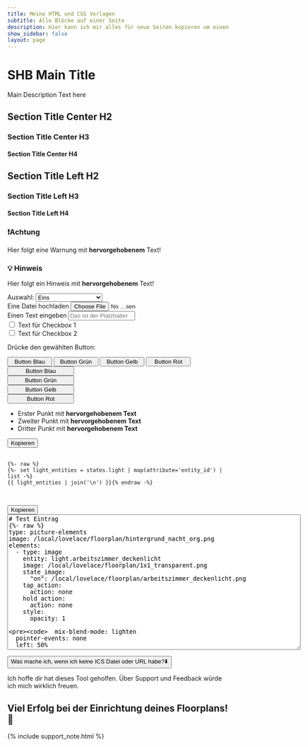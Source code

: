 ```yaml
---
title: Meine HTML und CSS Vorlagen
subtitle: Alle Blöcke auf einer Seite
description: Hier kann ich mir alles für neue Seiten kopieren um einen Standard zu halten
show_sidebar: false
layout: page
---
```


<div class="shb-main-container">

<h1 class="shb-main-title">SHB Main Title</h1>

<p class="shb-main-description">
    Main Description Text here
</p>

<div class="content-section">

<h2 class="shb-section-title-center">Section Title Center H2</h2>
<h3 class="shb-section-title-center">Section Title Center H3</h3>
<h4 class="shb-section-title-center">Section Title Center H4</h4>

<h2 class="shb-section-title-left">Section Title Left H2</h2>
<h3 class="shb-section-title-left">Section Title Left H3</h3>
<h4 class="shb-section-title-left">Section Title Left H4</h4>

<div class="important-container">
    <h3>❗Achtung</h3>
    <p>
        Hier folgt eine Warnung mit <strong>hervorgehobenem</strong> Text!
    </p>
</div>

<div class="note-container">
    <h3>💡 Hinweis</h3> 
    <p>
        Hier folgt ein Hinweis mit <strong>hervorgehobenem</strong> Text!
    </p>
</div>

<div class="shb-form-group">
    <label for="select-id-1">Auswahl:</label>
    <select id="select-id-1" style="width: 30%;">  <!-- Füge  onchange="updateScript1()" hinzu für Script -->
        <option value="Eins">Eins</option>
        <option value="Zwei">Zwei</option>
        <option value="Drei">Drei</option>
        <option value="Vier">Vier</option>
    </select>
</div>

<div class="shb-form-group">
    <label for="file-id-1">Eine Datei hochladen</label>
    <input type="file" id="file-id-1" accept=".ics" style="width: 30%" />
</div>

<div class="shb-form-group">
    <label for="input-id-1">Einen Text eingeben</label>
    <input type="url" id="input-id-1" placeholder="Das ist der Platzhalter" style="width: 30%" />
</div>

<div class="shb-form-group">
    <div class="checkbox-wrapper">
        <input type="checkbox" id="checkbox-id-1" />
        <label for="checkbox-id-1">Text für Checkbox 1</label>
    </div>
    <div class="checkbox-wrapper">
        <input type="checkbox" id="checkbox-id-2" />
        <label for="checkbox-id-2">Text für Checkbox 2</label>
    </div>
</div>

<label class="shb-label">Drücke den gewählten Button:</label>

<div class="shb-button-container">
    <button class="shb-button shb-button-blue" style="width: 20%">Button Blau</button> <!-- Füge  onclick="updateScript2()" hinzu für Script -->
    <button class="shb-button shb-button-green" style="width: 20%">Button Grün</button>
    <button class="shb-button shb-button-yellow" style="width: 20%">Button Gelb</button>
    <button class="shb-button shb-button-red" style="width: 20%">Button Rot</button>
</div>

<div class="shb-button">
    <button class="shb-button shb-button-blue" style="width: 30%" >Button Blau</button>
</div>
<div class="shb-button">
    <button class="shb-button shb-button-green" style="width: 30%" >Button Grün</button>
</div>
<div class="shb-button">
    <button class="shb-button shb-button-yellow" style="width: 30%" >Button Gelb</button>
</div>
<div class="shb-button">
    <button class="shb-button shb-button-red" style="width: 30%" >Button Rot</button>
</div>

<ul class="shb-list-start">
    <li>Erster Punkt mit <strong>hervorgehobenem Text</strong></li>
    <li>Zweiter Punkt mit <strong>hervorgehobenem Text</strong></li>
    <li>Dritter Punkt mit <strong>hervorgehobenem Text</strong></li>
</ul>

<div class="shb-code-container">
    <button class="copy-code-button" onclick="copyCode('code-output', this)">Kopieren</button>
    <pre id="code-output">
        <code>
{%- raw %}
{%- set light_entities = states.light | map(attribute='entity_id') | list -%}
{{ light_entities | join('\n') }}{% endraw -%}
        </code>
    </pre>
</div>


<div id="shb-custom-alert" style="display: none;">
    <div id="shb-custom-alert-content">
        <h4 id="shb-custom-alert-title"></h4>
        <p id="shb-custom-alert-message"></p>
        <button id="shb-close-alert">OK</button>
    </div>
</div>


<div class="shb-text-output">
    <button class="copy-code-button" onclick="copyCode('yaml-output', this)">Kopieren</button>
    <textarea class="shb-text-code-output" id="yaml-output" rows="20" cols="80" readonly>
# Test Eintrag
{%- raw %}
type: picture-elements
image: /local/lovelace/floorplan/hintergrund_nacht_org.png
elements:
  - type: image
    entity: light.arbeitszimmer_deckenlicht
    image: /local/lovelace/floorplan/1x1_transparent.png
    state_image:
      "on": /local/lovelace/floorplan/arbeitszimmer_deckenlicht.png
    tap_action:
      action: none
    hold_action:
      action: none
    style:
      opacity: 1

      mix-blend-mode: lighten
      pointer-events: none
      left: 50%
      top: 50%
      width: 100%
{% endraw -%}
    </textarea>
</div>


<div class="shb-dropdown">
    <button class="shb-dropdown-toggle" onclick="toggleSHBdropdown('testdropdown', this)">
        Was mache ich, wenn ich keine ICS Datei oder URL habe?<span>⬇️</span>
    </button>
    <div id="testdropdown" class="shb-dropdown-content" style="display: none;">
        <div class="shb-dropdown-youtube">
            {% include youtube.html video="r4koAf8UnwQ" %}
        </div>
        <h3><strong>Verwendung des Codegenerators ohne ICS Datei oder URL</strong></h3>
        <p>
            Wenn du keine ICS Datei oder eine URL zur Einrichtung deines Kalenders in der <strong>Waste Collection Schedule</strong> hast, kannst du den Codegenerator mit einem kleinen Trick trotzdem nutzen.
        </p>
        <p>
            Da in der neuen <strong>Waste Collection Schedule</strong> Integration, die Namen der einzelnen Abholungen frei vergeben werden können, kannst du dir zur Nutzung des Codegenartors eine Helfer-ICS Datei anlegen.
        </p>
        <ol>
            <li>Gehe im Menü <strong>Müllerinnerung Tools</strong> auf <strong>ICS zusammenführen / erstellen</strong></li>
            <li>Wähle die Checkbox <strong>Eigen ICS erstellen</strong></li>
            <li>Trage einen frei gewählten Kalendernamen ein</li>
            <li>Trage einen Eventnamen ein, welcher einem deiner Mülltypen / Abholungen entspricht (z.B. Restabfall)</li>
            <li>Wähle ein Eventdatum (dieses hat keine Relevanz im Codegenerator)</li>
            <li>Klicke auf <strong>Event hinzufügen</strong></li>
        </ol>
        <p>
            Es wird ein Kalender mit deinem Kalendernamen und deinem Eventnamen erstellt.<br>
            Für jede weitere deiner Abholungen (unterschidliche Mülltypen) trage einen neuen Eventnamen und ein Datum ein und bestätige immer mit <strong>Event hinzufügen</strong>
        </p>
        <p>
            Wenn deine Einträge für jeweils einen deiner Mülltypen abgeschlossen sind, klicke auf <strong>Erstellten Kalender herunterladen.</strong>
        </p>
        <p>
            Nun kannst du diesen heruntergeladenen Kalender für den Codegenerator verwenden.
        </p>
        <p>
            <strong>Hinweis:</strong> Verwende für deine Eventnamen (Mülltypen) keine Umlaute und vermeide Leerzeichen. Nimm nur die Allgemeine Bezichnung deiner Mülltypen ohne den Zusatz "Tonne", ausnahme z.B. Gelber Sack oder Gelbe Tonne. 
        </p>
        <p>
            <strong>Viel Erfolg! 🎉</strong>
        </p>
    </div>
</div> 

</div>

<footer class="shb-footer">
    <p>Ich hoffe dir hat dieses Tool geholfen. Über Support und Feedback würde ich mich wirklich freuen.</p>
    <h2>Viel Erfolg bei der Einrichtung deines Floorplans! 🎉</h2>
</footer>

{% include support_note.html %}

</div>
